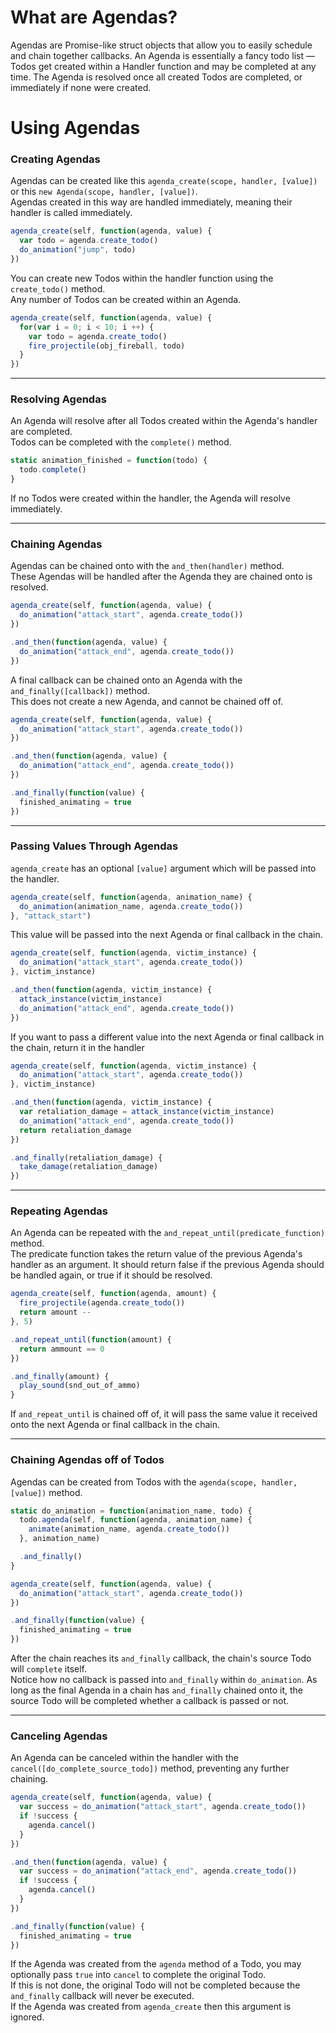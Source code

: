 # What are Agendas?

Agendas are Promise-like struct objects that allow you to easily schedule and chain together callbacks. An Agenda is essentially a fancy todo list — Todos get created within a Handler function and may be completed at any time. The Agenda is resolved once all created Todos are completed, or immediately if none were created. 

# Using Agendas

### Creating Agendas

Agendas can be created like this `agenda_create(scope, handler, [value])` or this `new Agenda(scope, handler, [value])`.
<br>Agendas created in this way are handled immediately, meaning their handler is called immediately.
```js
agenda_create(self, function(agenda, value) {
  var todo = agenda.create_todo()
  do_animation("jump", todo)
})
```
You can create new Todos within the handler function using the `create_todo()` method.
<br> Any number of Todos can be created within an Agenda.
```js
agenda_create(self, function(agenda, value) {
  for(var i = 0; i < 10; i ++) {
    var todo = agenda.create_todo()
    fire_projectile(obj_fireball, todo)
  }
})
```
___

### Resolving Agendas

An Agenda will resolve after all Todos created within the Agenda's handler are completed.
<br>Todos can be completed with the `complete()` method.
```js
static animation_finished = function(todo) {
  todo.complete()
}
```
If no Todos were created within the handler, the Agenda will resolve immediately.

___

### Chaining Agendas

Agendas can be chained onto with the `and_then(handler)` method.
<br>These Agendas will be handled after the Agenda they are chained onto is resolved.
```js
agenda_create(self, function(agenda, value) {
  do_animation("attack_start", agenda.create_todo())
})

.and_then(function(agenda, value) {
  do_animation("attack_end", agenda.create_todo())
})
```
A final callback can be chained onto an Agenda with the `and_finally([callback])` method.
<br>This does not create a new Agenda, and cannot be chained off of.
```js
agenda_create(self, function(agenda, value) {
  do_animation("attack_start", agenda.create_todo())
})

.and_then(function(agenda, value) {
  do_animation("attack_end", agenda.create_todo())
})

.and_finally(function(value) {
  finished_animating = true
})
```

___

### Passing Values Through Agendas

`agenda_create` has an optional `[value]` argument which will be passed into the handler.
```js
agenda_create(self, function(agenda, animation_name) {
  do_animation(animation_name, agenda.create_todo())
}, "attack_start")
```
This value will be passed into the next Agenda or final callback in the chain.
```js
agenda_create(self, function(agenda, victim_instance) {
  do_animation("attack_start", agenda.create_todo())
}, victim_instance)

.and_then(function(agenda, victim_instance) {
  attack_instance(victim_instance)
  do_animation("attack_end", agenda.create_todo())
})
```
If you want to pass a different value into the next Agenda or final callback in the chain, return it in the handler
```js
agenda_create(self, function(agenda, victim_instance) {
  do_animation("attack_start", agenda.create_todo())
}, victim_instance)

.and_then(function(agenda, victim_instance) {
  var retaliation_damage = attack_instance(victim_instance)
  do_animation("attack_end", agenda.create_todo())
  return retaliation_damage
})

.and_finally(retaliation_damage) {
  take_damage(retaliation_damage)
})
```

___

### Repeating Agendas

An Agenda can be repeated with the `and_repeat_until(predicate_function)` method.
<br>The predicate function takes the return value of the previous Agenda's handler as an argument. It should return false if the previous Agenda should be handled again, or true if it should be resolved.
```js
agenda_create(self, function(agenda, amount) {
  fire_projectile(agenda.create_todo())
  return amount --
}, 5)

.and_repeat_until(function(amount) {
  return ammount == 0
})

.and_finally(amount) {
  play_sound(snd_out_of_ammo)
}
```
If `and_repeat_until` is chained off of, it will pass the same value it received onto the next Agenda or final callback in the chain.

___

### Chaining Agendas off of Todos

Agendas can be created from Todos with the `agenda(scope, handler, [value])` method. 
```js
static do_animation = function(animation_name, todo) {
  todo.agenda(self, function(agenda, animation_name) {
    animate(animation_name, agenda.create_todo())
  }, animation_name)

  .and_finally()
}

agenda_create(self, function(agenda, value) {
  do_animation("attack_start", agenda.create_todo())
})

.and_finally(function(value) {
  finished_animating = true
})
```
After the chain reaches its `and_finally` callback, the chain's source Todo will `complete` itself.
<br>Notice how no callback is passed into `and_finally` within `do_animation`. As long as the final Agenda in a chain has `and_finally` chained onto it, the source Todo will be completed whether a callback is passed or not.

___

### Canceling Agendas

An Agenda can be canceled within the handler with the `cancel([do_complete_source_todo])` method, preventing any further chaining.
```js
agenda_create(self, function(agenda, value) {
  var success = do_animation("attack_start", agenda.create_todo())
  if !success {
    agenda.cancel()
  }
})

.and_then(function(agenda, value) {
  var success = do_animation("attack_end", agenda.create_todo())
  if !success {
    agenda.cancel()
  }
})

.and_finally(function(value) {
  finished_animating = true
})
```
If the Agenda was created from the `agenda` method of a Todo, you may optionally pass `true` into `cancel` to complete the original Todo.
<br>If this is not done, the original Todo will not be completed because the `and_finally` callback will never be executed.
<br>If the Agenda was created from `agenda_create` then this argument is ignored.
